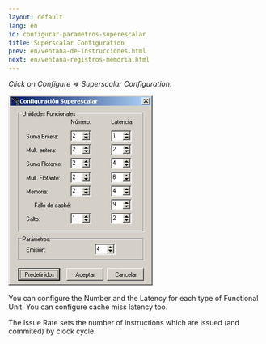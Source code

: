 ```yaml
---
layout: default
lang: en
id: configurar-parametros-superescalar
title: Superscalar Configuration
prev: en/ventana-de-instrucciones.html
next: en/ventana-registros-memoria.html
---
```


*Click on Configure => Superscalar Configuration*.

![](imgs/bm17_result.png)

You can configure the Number and the Latency for each type of Functional Unit.
You can configure cache miss latency too. 

The Issue Rate sets the number of instructions which are issued (and  commited) by clock cycle.

